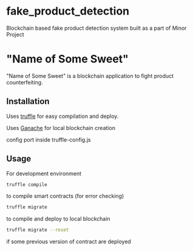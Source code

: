 # fake_product_detection
Blockchain based fake product detection system built as a part of Minor Project

# "Name of Some Sweet"

"Name of Some Sweet" is a blockchain application to fight product counterfeiting.


## Installation

Uses [truffle](https://www.trufflesuite.com/) for easy compilation and deploy.

Uses [Ganache](https://www.trufflesuite.com/) for local blockchain creation

config port inside truffle-config.js

## Usage

For development environment

```bash
truffle compile
```

to compile smart contracts (for error checking)


```bash
truffle migrate
```

to compile and deploy to local blockchain


```bash
truffle migrate --reset
```

if some previous version of contract are deployed
